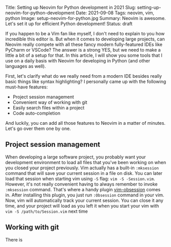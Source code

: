 Title: Setting up Neovim for Python development in 2021
Slug: setting-up-neovim-for-python-development
Date: 2021-09-08
Tags: neovim, vim, python
Image: setup-neovim-for-python.jpg
Summary: Neovim is awesome. Let's set it up for efficient Python development!
Status: draft

If you happen to be a Vim fan like myself, I don't need to explain to you how incredible this editor is. But when it comes to developing large projects, can Neovim really compete with all these fancy modern fully-featured IDEs like PyCharm or VSCode? The answer is a strong YES, but we need to make a little a bit of a setup for that. In this article, I will show you some tools that I use on a daily basis with Neovim for developing in Python (and other languages as well).

First, let's clarify what do we really need from a modern IDE besides really basic things like syntax highlighting? I personally came up with the following must-have features:

- Project session management
- Convenient way of working with git
- Easily search files within a project
- Code auto-completion

And luckily, you can add all those features to Neovim in a matter of minutes. Let's go over them one by one.

## Project session management

When developing a large software project, you probably want your development environment to load all files that you've been working on when you closed your project previously. Vim actually has a built-in `:mksession` command that will save your current session in a file on disk. You can later load that session when starting vim using `-S` flag: `vim -S -Session.vim`. However, it's not really convenient having to always remember to invoke `:mksession` command. That's where a handy plugin [vim-obsession](https://github.com/tpope/vim-obsession) comes in. After installing this plugin, you just run `:Obsession` command in your vim. Now, vim will automatically track your current session. You can close it any time, and your project will load as you left it when you start your vim with `vim -S /path/to/Session.vim` next time

## Working with git

There is
